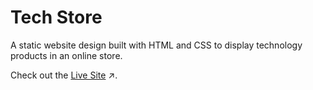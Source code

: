 # Tech Store

A static website design built with HTML and CSS to display technology products in an online store. 

Check out the [Live Site](https://sidneyshafer.github.io/tech-store) ↗️.